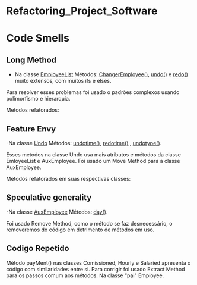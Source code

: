 # Refactoring_Project_Software

# Code Smells

## Long Method

- Na classe [EmployeeList](https://github.com/JoseGomesJr/Projeto_de_Software/blob/main/src/EmployeeList.java)
Métodos:
 [ChangerEmployee()](https://github.com/JoseGomesJr/Projeto_de_Software/blob/12b43ab611548100b7988f6bff4c6cf3553b7d8b/src/EmployeeList.java#L178), [undo()](https://github.com/JoseGomesJr/Projeto_de_Software/blob/12b43ab611548100b7988f6bff4c6cf3553b7d8b/src/EmployeeList.java#L310) e [redo()](https://github.com/JoseGomesJr/Projeto_de_Software/blob/12b43ab611548100b7988f6bff4c6cf3553b7d8b/src/EmployeeList.java#L403) muito extensos, com muitos ifs e elses.

 Para resolver esses problemas foi usado o padrões complexos usando polimorfismo e hierarquia.

 Metodos refatorados:

## Feature Envy

-Na classe [Undo](https://github.com/JoseGomesJr/Projeto_de_Software/blob/main/src/Undo.java)
Métodos:
 [undotime()](https://github.com/JoseGomesJr/Projeto_de_Software/blob/12b43ab611548100b7988f6bff4c6cf3553b7d8b/src/Undo.java#L119), [redotime()](https://github.com/JoseGomesJr/Projeto_de_Software/blob/12b43ab611548100b7988f6bff4c6cf3553b7d8b/src/Undo.java#L139) , [undotype()](https://github.com/JoseGomesJr/Projeto_de_Software/blob/12b43ab611548100b7988f6bff4c6cf3553b7d8b/src/Undo.java#L187).

 Esses metodos na classe Undo usa mais atributos e métodos da classe EmloyeeList e AuxEmployee. Foi usado um Move Method para a classe AuxEmployee.

 Metodos refatorados em suas respectivas classes:

## Speculative generality

-Na classe [AuxEmployee](https://github.com/JoseGomesJr/Projeto_de_Software/blob/main/src/AuxEmployee.java)
Métodos:
 [day()](https://github.com/JoseGomesJr/Projeto_de_Software/blob/12b43ab611548100b7988f6bff4c6cf3553b7d8b/src/AuxEmployee.java#L142).

 Foi usado Remove Method, como o método se faz desnecessário, o removeremos do código em detrimento de métodos em uso.

## Codigo Repetido
 Método payMent() nas classes Comissioned, Hourly e Salaried apresenta o código com similaridades entre si.
 Para corrigir foi usado Extract Method para os passos comum aos métodos. Na classe "pai" Employee.